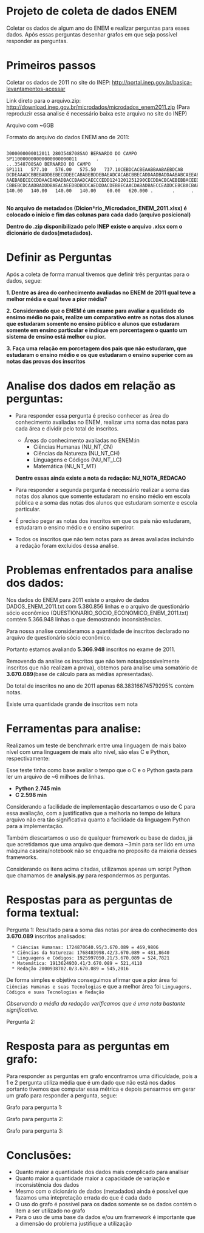 Projeto de coleta de dados ENEM
===============================

Coletar os dados de algum ano do ENEM e realizar perguntas para esses dados. Após essas perguntas desenhar grafos em que seja possível responder as perguntas.

Primeiros passos
==============

Coletar os dados de 2011 no site do INEP: http://portal.inep.gov.br/basica-levantamentos-acessar

Link direto para o arquivo.zip: http://download.inep.gov.br/microdados/microdados_enem2011.zip (Para reproduzir essa analise é necessário baixa este arquivo no site do INEP)

Arquivo com ~6GB

Formato do arquivo do dados ENEM ano de 2011:

<pre>
<code>
3000000000012011 2803548708SAO BERNARDO DO CAMPO                                                                                                                                       SP110000000000000000000011       .      .                                                                                                                                                                    ...3548708SAO BERNARDO DO CAMPO                                                                                                                                       SP1111   577.10   576.00   575.50   737.10CEBDCACBEAABBAABAEBDCAB      DCDEAAADCBBEBADDBEBECDDEECABABEBDDEBAEADCACABCBBECADDAADBADDAABABCAEEAEAEDDDAAEEBDECADCEABDDBAECAAABDAEBCCACBAECBAEBECC      AAEBABECECCDDAACDADADBACCBAADCAECCCEDD1241201251290CECDDACBCAEBEBBACEEDCAEBDAEDADBEBBDDADCBCBACDDEECEBABAADDEBAECDCACED      CBBEBCDCAADBADDDBAEACAEEDBDBDDCAEDDDACDEBBECAACDABADBAECCEADDCEBCBACBAEEBAEEECCEEEBCBECEBADCBDBEADCDBDCCCBADCAECCCCDDP         140.00   140.00   140.00   140.00    60.00   620.000 .       .      .
</code>
</pre>

**No arquivo de metadados (Dicion†rio_Microdados_ENEM_2011.xlsx) é colocado o início e fim das colunas para cada dado (arquivo posicional)**

**Dentro do .zip disponibilizado pelo INEP existe o arquivo .xlsx com o dicionário de dados(metadados).**

Definir as Perguntas
=========

Após a coleta de forma manual tivemos que definir três perguntas para o dados, segue:

**1. Dentre as área do conhecimento avaliadas no ENEM de 2011 qual teve a melhor média e qual teve a pior média?**

**2. Considerando que o ENEM é um exame para avaliar a qualidade do ensimo médio no país, realize um comparativo entre as notas dos alunos que estudaram somente no ensino público e alunos que estudaram somente em ensino particular e indique em porcentagem o quanto um sistema de ensino está melhor ou pior.**

**3. Faça uma relação em porcetagem dos pais que não estudaram, que estudaram o ensino médio e os que estudaram o ensino superior com as notas das provas dos inscritos**


Analise dos dados em relação as perguntas:
==========================================

* Para responder essa pergunta é preciso conhecer as área do conhecimento avaliadas no ENEM, realizar uma soma das notas para cada área e dividir pelo total de inscritos.

    * Áreas do conhecimento avaliadas no ENEM:in
        * Ciências Humanas (NU_NT_CN)
        * Ciências da Natureza (NU_NT_CH)
        * Linguagens e Códigos (NU_NT_LC)
        * Matemática (NU_NT_MT)

    **Dentre essas ainda existe a nota da redação: NU_NOTA_REDACAO**

* Para responder a segunda pergunta é necessário realizar a soma das notas dos alunos que somente estudaram no ensino médio em escola pública e a soma das notas dos alunos que estudaram somente e escola particular.

* É preciso pegar as notas dos inscritos em que os pais não estudaram, estudaram o ensino médio e o ensino superiror.

* Todos os inscritos que não tem notas para as áreas avaliadas incluindo a redação foram excluidos dessa analise.

Problemas enfrentados para analise dos dados:
============================================

Nos dados do ENEM para 2011 existe o arquivo de dados DADOS_ENEM_2011.txt com 5.380.856 linhas e o arquivo de questionário sócio econômico (QUESTIONARIO_SOCIO_ECONOMICO_ENEM_2011.txt) comtém 5.366.948 linhas o que demostrando inconsistências.

Para nossa analise consideramos a quantidade de inscritos declarado no arquivo de questionário sócio econômico.

Portanto estamos avaliando **5.366.948** inscritos no exame de 2011.

Removendo da analise os inscritos que não tem notas(possivelmente inscritos que não realizam a prova), obtemos para analise uma somatório de **3.670.089**(base de cálculo para as médias apresentadas).

Do total de inscritos no ano de 2011 apenas 68.38316674579295% contém notas. 

Existe uma quantidade grande de inscritos sem nota


Ferramentas para analise:
========================

Realizamos um teste de benchmark entre uma linguagem de mais baixo nível com uma linguagem de mais alto nível, são elas C e Python, respectivamente:

Esse teste tinha como base avaliar o tempo que o C e o Python gasta para ler um arquivo de ~6 milhoes de linhas.

* **Python 2.745 min**
* **C 2.598 min**

Considerando a facilidade de implementação descartamos o uso de C para essa avaliação, com a justificativa que a melhoria no tempo de leitura arquivo não era tão significativa quanto a facilidade da linguagem Python para a implementação.

Também diescartamos o uso de qualquer framework ou base de dados, já que acretidamos que uma arquivo que demora ~3min para ser lido em uma máquina caseira/notebook não se enquadra no proposito da maioria desses frameworks.

Considerando os itens acima citadas, utilizamos apenas um script Python que chamamos de **analysis.py** para respondermos as perguntas.

Respostas para as perguntas de forma textual:
===========================================

Pergunta 1:
   Resultado para a soma das notas por área do conhecimento dos **3.670.089** inscritos analisados:
   
      * Ciências Humanas: 1724870640.95/3.670.089 = 469,9806 
      * Ciências da Natureza: 1768483998.42/3.670.089 = 481,8640
      * Linguagens e Códigos: 1925997050.21/3.670.089 = 524,7821 
      * Matemática: 1913624930.41/3.670.089 = 521,4110
      * Redação 2000938702.0/3.670.089 = 545,2016
   
   De forma simples e objetiva conseguimos afirmar que a pior área foi ``Ciências Humanas e suas Tecnologias`` e que a melhor área foi ``Linguagens, Códigos e suas Tecnologias e Redação``
   
   *Observando a média da redação verificamos que é uma nota bastante significativa.*

Pergunta 2: 
   


Resposta para as perguntas em grafo:
===================================

Para responder as perguntas em grafo encontramos uma dificuldade, pois a 1 e 2 pergunta utiliza média que é um dado que não está nos dados portanto tivemos que computar essa métrica e depois pensarmos em gerar um grafo para responder a pergunta, segue:


Grafo para pergunta 1:


Grafo para pergunta 2:


Grafo para pergunta 3:


Conclusões:
==========

* Quanto maior a quantidade dos dados mais complicado para analisar
* Quanto maior a quantidade maior a capacidade de variação e inconsistência dos dados
* Mesmo com o dicionário de dados (metadados) ainda é possível que fazamos uma intepretação errada do que é cada dado
* O uso do grafo é possível para os dados somente se os dados contém o item a ser utilizado no grafo
* Para o uso de uma base da dados e/ou um framework é importante que a dimensão do problema justifique a utilização










